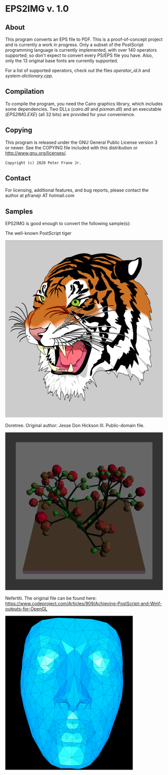 # EPS2IMG v. 1.0


## About

This program converts an EPS file to PDF. This is a proof-of-concept project and is currently a work in progress.
Only a subset of the PostScript programming language is currently implemented, with over 140 operators supported; so don't expect to 
convert every PS/EPS file you have. Also, only the 13 original base fonts are currently supported.

For a list of supported operators, check out the files _operator_id.h_ and _system-dictionary.cpp_.


## Compilation

To compile the program, you need the Cairo graphics library, which includes some dependencies. Two DLLs (_cairo.dll_ and _pixman.dll_) and an executable (_EPS2IMG.EXE_) 
(all 32 bits) are provided for your convenience.


## Copying

This program is released under the GNU General Public License
version 3 or newer. See the COPYING file included with this distribution or
<http://www.gnu.org/licenses/>.

	Copyright (c) 2020 Peter Frane Jr.

## Contact

For licensing, additional features, and bug reports, please contact the author at pfranejr AT hotmail.com

## Samples

EPS2IMG is good enough to convert the following sample(s):

The well-known PostScript tiger

<img src="samples/tiger.png"/>

Doretree. Original author: Jesse Don Hickson III. Public-domain file.

<img src="samples/dore.png"/>

Nefertiti. The original file can be found here: <https://www.codeproject.com/Articles/909/Achieving-PostScript-and-Wmf-outputs-for-OpenGL>

<img src="samples/nefertiti_flat.png"/>


